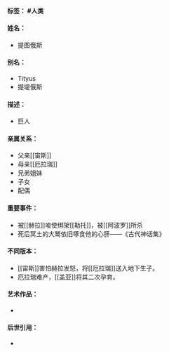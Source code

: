 #### 标签： #人类
#### 姓名：
- 提图俄斯
#### 别名：
- Tityus
- 提堤俄斯
#### 描述：
- 巨人
#### 亲属关系：
- 父亲[[宙斯]]
- 母亲[[厄拉瑞]]
- 兄弟姐妹
- 子女
- 配偶
#### 重要事件：
- 被[[赫拉]]唆使绑架[[勒托]]，被[[阿波罗]]所杀
- 死后冥土的大鹫依旧啄食他的心肝——《古代神话集》
#### 不同版本：
- [[宙斯]]害怕赫拉发怒，将[[厄拉瑞]]送入地下生子。
- 厄拉瑞难产，[[盖亚]]将其二次孕育。
#### 艺术作品：
- 
#### 后世引用：
- 